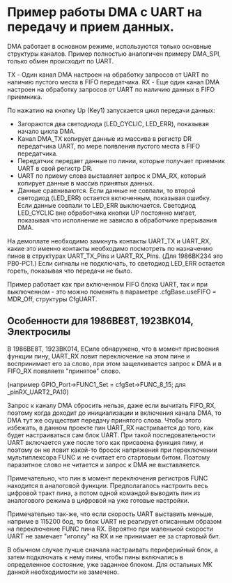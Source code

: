 ﻿# Пример работы DMA с UART на передачу и прием данных.

DMA работает в основном режиме, используются только основные структуры каналов. Пример полностью аналогичен примеру DMA_SPI, только обмен происходит по UART.

   TX - Один канал DMA настроен на обработку запросов от UART по наличию пустого места в FIFO передатчика.
   RX - Еще один канал DMA настроен на обработку запросов от UART по наличию данных в FIFO приемника.

По нажатию на кнопку Up (Key1) запускается цикл передачи данных:
   - Загораются два светодиода (LED_CYCLIC, LED_ERR), показывая начало цикла DMA.
   - Канал DMA_TX копирует данные из массива в регистр DR передатчика UART, по мере появления пустого места в FIFO передатчика.
   - Передатчик передает данные по линии, которые получает приемник UART в свой регистр DR.
   - UART по приему слова выставляет запрос к DMA_RX, который копирует данные в массив принятых данных.
   - Данные сравниваются. Если данные не совпали, то второй светодиод (LED_ERR) остается включенным, показывая ошибку. Если данные совпали то LED_ERR выключается. Светодиод LED_CYCLIC вне обработчика кнопки UP постоянно мигает, показывая что исполнение не зависло в обработчике прерывания DMA.

На демоплате необходимо замкнуть контакты UART_TX и UART_RX, какие это именно контакты необходимо посмотреть по назначению пинов в структурах UART_TX_Pins и UART_RX_Pins. (Для 1986ВК234 это PB0-PC1.) Если сигналы не подключать, то светодиод LED_ERR остается гореть, показывая что передачи не было.

Пример работает как при включенном FIFO блока UART, так и при выключенном - это можно поменять в параметре .cfgBase.useFIFO = MDR_Off, структуры CfgUART.

## Особенности для 1986ВЕ8Т, 1923ВК014, Электросилы
В 1986ВЕ8Т, 1923ВК014, ЕСиле обнаружено, что в момент присвоения функции пину, UART_RX ловит переключение на этом пине и воспринимает его за слово, при этом защелкивается запрос к DMA и в FIFO_RX появляетя "принятое" слово.

(например GPIO_Port->FUNC1_Set = cfgSet->FUNC_8_15; для _pinRX_UART2_PA10)

Запрос к каналу DMA сбросить нельзя, даже если вычитать FIFO_RX, поэтому когда доходит до инициализации и включения канала DMA, то DMA тут же осуществит передачу принятого слова. Чтобы этого избежать, в данном проекте пин UART_RX настривается до того, как будет настраиваться сам блок UART. При такой последовательности UART включается уже после того как присвоена функция пину, и поэтому он не ловит какой-то бросок напряжения при переключении мультиплексора FUNC и не считает его стартовым битом. Поэтому паразитное слово не читается и запрос к DMA не выставляется.

Примечательно, что пин в момент переключения регистров FUNC находится в аналоговой функции. Предполагалось настроить весь цифровой тракт пина, а потом одной командой выводить пин из аналогового режима в цифровой на уже готовые настройки.

Примечательно так-же, что если скорость UART выставить меньше, наприме в 115200 бод, то блок UART не реагирует описанным образом на переключение FUNC пина RX. Вероятно при маленькой скорости UART не замечает "иголку" на RX и не принимает ее за стартовый бит.

В обычном случае лучше сначала настраивать периферийный блок, а затем подключать к нему пины, чтобы пины включались в определенное состояние, уже заданное блоком. Для остальных МК данной необходимости не замечено.